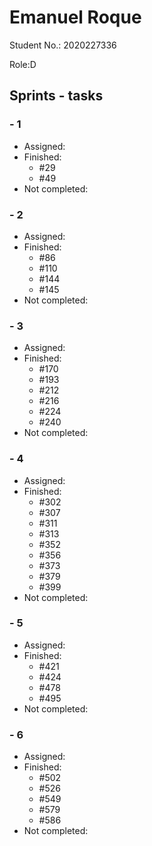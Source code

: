 # Emanuel Roque

Student No.: 2020227336

Role:D

## Sprints - tasks

### - 1
* Assigned:
* Finished:
  * #29
  * #49
* Not completed:

### - 2
* Assigned:
* Finished:
  * #86
  * #110
  * #144
  * #145
* Not completed:

### - 3
* Assigned:
* Finished:
  * #170
  * #193
  * #212
  * #216
  * #224
  * #240
* Not completed:

### - 4
* Assigned:
* Finished:
  * #302
  * #307
  * #311
  * #313
  * #352
  * #356
  * #373
  * #379
  * #399
* Not completed:

### - 5
* Assigned:
* Finished:
  * #421
  * #424
  * #478
  * #495
* Not completed:


### - 6
* Assigned:
* Finished:
  * #502
  * #526
  * #549
  * #579
  * #586
* Not completed:
